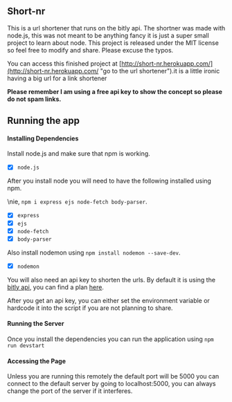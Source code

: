 ## Short-nr

This is a url shortener that runs on the bitly api. The shortner was made with node.js, this was not meant to be anything fancy it is just a super small project to learn about node. This project is released under the MIT license so feel free to modify and share. Please excuse the typos.

You can access this finished project at [http://short-nr.herokuapp.com/](http://short-nr.herokuapp.com/ "go to the url shortener").it is a little ironic having a big url for a link shortener

**Please remember I am using a free api key to show the concept so please do not spam links.**

## Running the app

#### Installing Dependencies

Install node.js and make sure that npm is working.

* [x] `node.js`

After you install node you will need to have the following installed using npm. 

\nie, `npm i express ejs node-fetch body-parser`.

* [x] `express`
* [x] `ejs`
* [x] `node-fetch`
* [x] `body-parser`

Also install nodemon using `npm install nodemon --save-dev`.

* [x] `nodemon`

You will also need an api key to shorten the urls. By default it is using the [bitly api](https://dev.bitly.com/ "bitly api"), you can find a plan [here](https://bitly.com/pages/pricing/v1?utm_content=pricing&utm_source=organic&utm_medium=dev-site&utm_campaign=website&utm_cta=web2-blank-pricing-dev-site-getstarted-getenterprise-getenterprise "get a plan").

After you get an api key, you can either set the environment variable or hardcode it into the script if you are not planning to share.

#### Running the Server

Once you install the dependencies you can run the application using 
`npm run devstart`

#### Accessing the Page

Unless you are running this remotely the default port will be 5000
you can connect to the default server by going to localhost:5000,
you can always change the port of the server if it interferes.